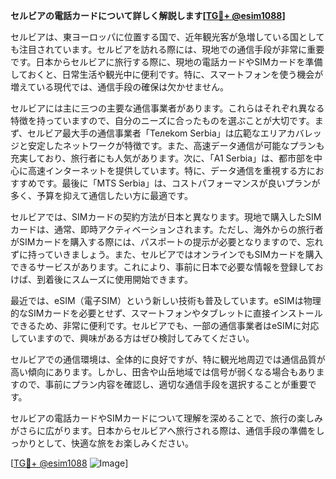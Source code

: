 **セルビアの電話カードについて詳しく解説します[[TG💪+ @esim1088](https://t.me/s/esim1088)]**

セルビアは、東ヨーロッパに位置する国で、近年観光客が急増している国としても注目されています。セルビアを訪れる際には、現地での通信手段が非常に重要です。日本からセルビアに旅行する際に、現地の電話カードやSIMカードを準備しておくと、日常生活や観光中に便利です。特に、スマートフォンを使う機会が増えている現代では、通信手段の確保は欠かせません。

セルビアには主に三つの主要な通信事業者があります。これらはそれぞれ異なる特徴を持っていますので、自分のニーズに合ったものを選ぶことが大切です。まず、セルビア最大手の通信事業者「Телеkom Serbia」は広範なエリアカバレッジと安定したネットワークが特徴です。また、高速データ通信が可能なプランも充実しており、旅行者にも人気があります。次に、「A1 Serbia」は、都市部を中心に高速インターネットを提供しています。特に、データ通信を重視する方におすすめです。最後に「MTS Serbia」は、コストパフォーマンスが良いプランが多く、予算を抑えて通信したい方に最適です。

セルビアでは、SIMカードの契約方法が日本と異なります。現地で購入したSIMカードは、通常、即時アクティベーションされます。ただし、海外からの旅行者がSIMカードを購入する際には、パスポートの提示が必要となりますので、忘れずに持っていきましょう。また、セルビアではオンラインでもSIMカードを購入できるサービスがあります。これにより、事前に日本で必要な情報を登録しておけば、到着後にスムーズに使用開始できます。

最近では、eSIM（電子SIM）という新しい技術も普及しています。eSIMは物理的なSIMカードを必要とせず、スマートフォンやタブレットに直接インストールできるため、非常に便利です。セルビアでも、一部の通信事業者はeSIMに対応していますので、興味がある方はぜひ検討してみてください。

セルビアでの通信環境は、全体的に良好ですが、特に観光地周辺では通信品質が高い傾向にあります。しかし、田舎や山岳地域では信号が弱くなる場合もありますので、事前にプラン内容を確認し、適切な通信手段を選択することが重要です。

セルビアの電話カードやSIMカードについて理解を深めることで、旅行の楽しみがさらに広がります。日本からセルビアへ旅行される際は、通信手段の準備をしっかりとして、快適な旅をお楽しみください。

[[TG💪+ @esim1088](https://t.me/s/esim1088) ![Image](https://i.postimg.cc/Y0z9fWf4/image.png)]